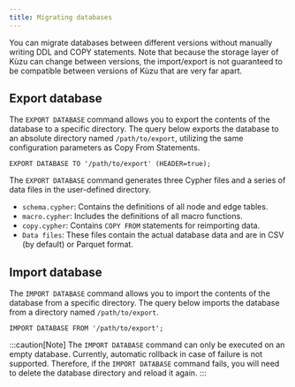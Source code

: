 ```yaml
---
title: Migrating databases
---
```


You can migrate databases between different versions without manually writing DDL and COPY statements.
Note that because the storage layer of Kùzu can change between versions, the import/export is not
guaranteed to be compatible between versions of Kùzu that are very far apart.

## Export database

The `EXPORT DATABASE` command allows you to export the contents of the database to a specific directory.
The query below exports the database to an absolute directory named `/path/to/export`, utilizing the same configuration parameters as Copy From Statements. 
```cypher
EXPORT DATABASE TO '/path/to/export' (HEADER=true);
```

The `EXPORT DATABASE` command generates three Cypher files and a series of data files in the user-defined directory.
- `schema.cypher`: Contains the definitions of all node and edge tables.
- `macro.cypher`: Includes the definitions of all macro functions.
- `copy.cypher`: Contains `COPY FROM` statements for reimporting data.
- `Data files`: These files contain the actual database data and are in CSV (by default) or Parquet format.

## Import database

The `IMPORT DATABASE` command allows you to import the contents of the database from a specific directory.
The query below imports the database from a directory named `/path/to/export`.
```cypher
IMPORT DATABASE FROM '/path/to/export';
```

:::caution[Note]
The `IMPORT DATABASE` command can only be executed on an empty database.
Currently, automatic rollback in case of failure is not supported. Therefore, if the `IMPORT DATABASE` command fails, you will need to delete the database directory and reload it again.
:::

